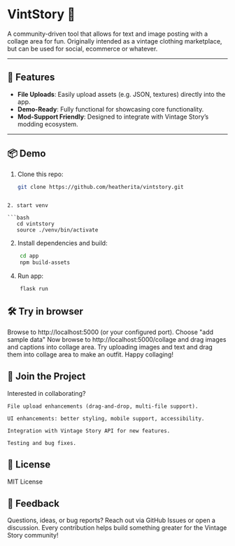 # VintStory 🎲

A community-driven tool that allows for text and image posting with a collage area for fun. Originally intended as a vintage clothing marketplace, but can be used for social, ecommerce or whatever.

---

## 🚀 Features

- **File Uploads**: Easily upload assets (e.g. JSON, textures) directly into the app.
- **Demo-Ready**: Fully functional for showcasing core functionality.
- **Mod-Support Friendly**: Designed to integrate with Vintage Story’s modding ecosystem.

---

## 📦 Demo

1. Clone this repo:
   ```bash
   git clone https://github.com/heatherita/vintstory.git
```

2. start venv

```bash
   cd vintstory
   source ./venv/bin/activate
```

2. Install dependencies and build:

```bash
    cd app
    npm build-assets
```

4. Run app:

```bash
    flask run
```

## 🛠️  Try in browser

Browse to http://localhost:5000 (or your configured port).
Choose "add sample data"
Now browse to http://localhost:5000/collage and drag images and captions into collage area.
Try uploading images and text and drag them into collage area to make an outfit. 
Happy collaging!

## 🧩 Join the Project

Interested in collaborating?

    File upload enhancements (drag-and-drop, multi-file support).

    UI enhancements: better styling, mobile support, accessibility.

    Integration with Vintage Story API for new features.

    Testing and bug fixes.


## 📄 License

MIT License

## 💌 Feedback

Questions, ideas, or bug reports? Reach out via GitHub Issues or open a discussion. Every contribution helps build something greater for the Vintage Story community!


